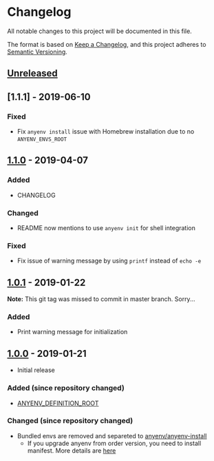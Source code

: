 # Changelog
All notable changes to this project will be documented in this file.

The format is based on [Keep a Changelog](https://keepachangelog.com/en/1.0.0/),
and this project adheres to [Semantic Versioning](https://semver.org/spec/v2.0.0.html).

## [Unreleased]

## [1.1.1] - 2019-06-10
### Fixed
- Fix `anyenv install` issue with Homebrew installation due to no `ANYENV_ENVS_ROOT`

## [1.1.0] - 2019-04-07
### Added
- CHANGELOG

### Changed
- README now mentions to use `anyenv init` for shell integration

### Fixed
- Fix issue of warning message by using `printf` instead of `echo -e`

## [1.0.1] - 2019-01-22
**Note:** This git tag was missed to commit in master branch. Sorry...

### Added
- Print warning message for initialization


## [1.0.0] - 2019-01-21
- Initial release

### Added (since repository changed)
- [ANYENV_DEFINITION_ROOT](https://github.com/anyenv/anyenv#anyenv_definition_root)

### Changed (since repository changed)
- Bundled envs are removed and separeted to [anyenv/anyenv-install](https://github.com/anyenv/anyenv-install)
  - If you upgrade anyenv from order version, you need to install manifest. More details are [here](https://github.com/anyenv/anyenv#2-initialize-install-manifest-directory)

[Unreleased]: https://github.com/anyenv/anyenv/compare/v1.1.0...HEAD
[1.1.0]: https://github.com/anyenv/anyenv/compare/v1.0.1...v1.1.0
[1.0.1]: https://github.com/anyenv/anyenv/compare/v1.0.0...v1.0.1
[1.0.0]: https://github.com/anyenv/anyenv/releases/tag/v1.0.0

